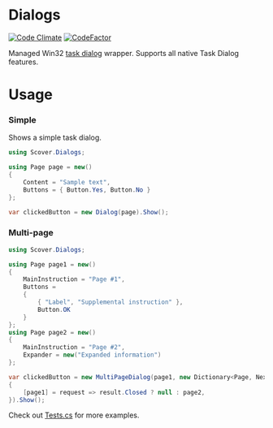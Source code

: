 # Dialogs
[![Code Climate](https://codeclimate.com/github/5cover/Dialogs.png)](https://codeclimate.com/github/5cover/Dialogs.png)
[![CodeFactor](https://www.codefactor.io/repository/github/5cover/dialogs/badge)](https://www.codefactor.io/repository/github/5cover/dialogs)

Managed Win32 [task dialog](https://learn.microsoft.com/en-us/windows/win32/controls/task-dialogs-overview) wrapper.
Supports all native Task Dialog features.

# Usage

### Simple
Shows a simple task dialog.
```cs
using Scover.Dialogs;

using Page page = new()
{
    Content = "Sample text",
    Buttons = { Button.Yes, Button.No }
};

var clickedButton = new Dialog(page).Show();
```

### Multi-page
```cs
using Scover.Dialogs;

using Page page1 = new()
{
    MainInstruction = "Page #1",
    Buttons =
    {
        { "Label", "Supplemental instruction" },
        Button.OK
    }
};
using Page page2 = new()
{
    MainInstruction = "Page #2",
    Expander = new("Expanded information") 
};

var clickedButton = new MultiPageDialog(page1, new Dictionary<Page, NextPageSelector>
{
    [page1] = request => result.Closed ? null : page2,
}).Show();
```

Check out [Tests.cs](https://github.com/5cover/Dialogs/blob/master/Tests/DialogTests.cs) for more examples.

